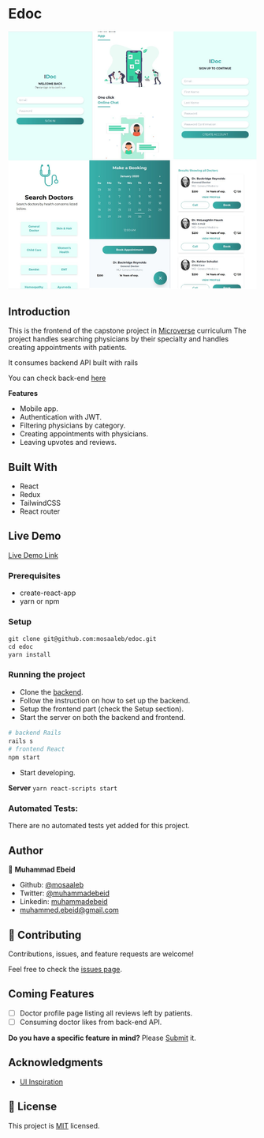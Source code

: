 # Edoc

![screenshot](screenshot.jpg)

## Introduction
This is the frontend of the capstone project in [Microverse](https://www.microverse.org/) curriculum
The project handles searching physicians by their specialty and handles creating appointments with patients.

It consumes backend API built with rails

You can check back-end [here](https://github.com/mosaaleb/edoc-api/)

**Features**
- Mobile app.
- Authentication with JWT.
- Filtering physicians by category.
- Creating appointments with physicians.
- Leaving upvotes and reviews.

## Built With
- React
- Redux
- TailwindCSS
- React router

## Live Demo

[Live Demo Link](https://edoc-capstone.herokuapp.com/)

### Prerequisites
- create-react-app
- yarn or npm

### Setup
```
git clone git@github.com:mosaaleb/edoc.git
cd edoc
yarn install
```

### Running the project
- Clone the [backend](https://github.com/mosaaleb/edoc-api).
- Follow the instruction on how to set up the backend.
- Setup the frontend part (check the Setup section).
- Start the server on both the backend and frontend.
```ruby
# backend Rails
rails s
# frontend React
npm start
```
- Start developing.

**Server**
`yarn react-scripts start`

### Automated Tests:
There are no automated tests yet added for this project.

## Author

👤 **Muhammad Ebeid**

- Github: [@mosaaleb](https://github.com/mosaaleb)
- Twitter: [@muhammadebeid](https://twitter.com/muhammadebeid)
- Linkedin: [muhammadebeid](https://www.linkedin.com/in/muhammadebeid/)
- [muhammed.ebeid@gmail.com](muhammed.ebeid@gmail.com)

## 🤝 Contributing

Contributions, issues, and feature requests are welcome!

Feel free to check the [issues page](issues/).

## Coming Features
- [ ] Doctor profile page listing all reviews left by patients.
- [ ] Consuming doctor likes from back-end API.

**Do you have a specific feature in mind?** 
Please [Submit](https://github.com/mosaaleb/edoc/labels/enhancement) it.

## Acknowledgments
- [UI Inspiration](https://www.behance.net/gallery/77208667/MediCo-Medical-mobile-app-UIUX-design?tracking_source=search%7Cmobile%20app)

## 📝 License
This project is [MIT](https://opensource.org/licenses/MIT) licensed.
